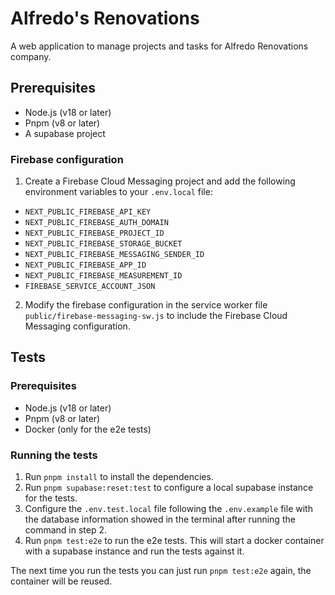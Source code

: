 # Alfredo's Renovations

A web application to manage projects and tasks for Alfredo Renovations company.

## Prerequisites

- Node.js (v18 or later)
- Pnpm (v8 or later)
- A supabase project

### Firebase configuration

1. Create a Firebase Cloud Messaging project and add the following environment variables to your `.env.local` file:
  - `NEXT_PUBLIC_FIREBASE_API_KEY`
  - `NEXT_PUBLIC_FIREBASE_AUTH_DOMAIN`
  - `NEXT_PUBLIC_FIREBASE_PROJECT_ID`
  - `NEXT_PUBLIC_FIREBASE_STORAGE_BUCKET`
  - `NEXT_PUBLIC_FIREBASE_MESSAGING_SENDER_ID`
  - `NEXT_PUBLIC_FIREBASE_APP_ID`
  - `NEXT_PUBLIC_FIREBASE_MEASUREMENT_ID`
  - `FIREBASE_SERVICE_ACCOUNT_JSON`
2. Modify the firebase configuration in the service worker file `public/firebase-messaging-sw.js` to include the Firebase Cloud Messaging configuration. 

## Tests

### Prerequisites

- Node.js (v18 or later)
- Pnpm (v8 or later)
- Docker (only for the e2e tests)

### Running the tests

1. Run `pnpm install` to install the dependencies.
2. Run `pnpm supabase:reset:test` to configure a local supabase instance for the tests.
3. Configure the `.env.test.local` file following the `.env.example` file with the database information showed in the terminal after running the command in step 2.
4. Run `pnpm test:e2e` to run the e2e tests. This will start a docker container with a supabase instance and run the tests against it.

The next time you run the tests you can just run `pnpm test:e2e` again, the container will be reused.

